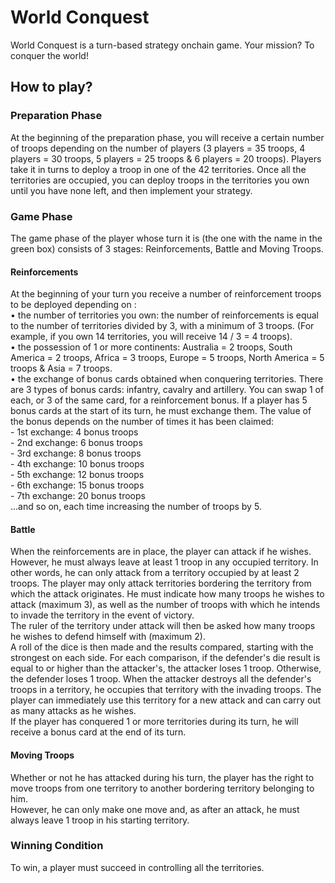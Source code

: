 
# World Conquest

World Conquest is a turn-based strategy onchain game. Your mission? To conquer the world!

## How to play?
### Preparation Phase
At the beginning of the preparation phase, you will receive a certain number of troops depending on the number of players (3 players = 35 troops, 4 players = 30 troops, 5 players = 25 troops & 6 players = 20 troops).
Players take it in turns to deploy a troop in one of the 42 territories.
Once all the territories are occupied, you can deploy troops in the territories you own until you have none left, and then implement your strategy.

### Game Phase
The game phase of the player whose turn it is (the one with the name in the green box) consists of 3 stages: Reinforcements, Battle and Moving Troops.
#### Reinforcements
At the beginning of your turn you receive a number of reinforcement troops to be deployed depending on :
<br />• the number of territories you own: the number of reinforcements is equal to the number of territories divided by 3, with a minimum of 3 troops. (For example, if you own 14 territories, you will receive 14 / 3 = 4 troops).
<br />• the possession of 1 or more continents: Australia = 2 troops, South America = 2 troops, Africa = 3 troops, Europe = 5 troops, North America = 5 troops & Asia = 7 troops.
<br />• the exchange of bonus cards obtained when conquering territories. There are 3 types of bonus cards: infantry, cavalry and artillery. You can swap 1 of each, or 3 of the same card, for a reinforcement bonus.
If a player has 5 bonus cards at the start of its turn, he must exchange them.
The value of the bonus depends on the number of times it has been claimed:
<br />- 1st exchange: 4 bonus troops
<br />- 2nd exchange: 6 bonus troops
<br />- 3rd exchange: 8 bonus troops
<br />- 4th exchange: 10 bonus troops
<br />- 5th exchange: 12 bonus troops
<br />- 6th exchange: 15 bonus troops
<br />- 7th exchange: 20 bonus troops
<br />...and so on, each time increasing the number of troops by 5.

#### Battle
When the reinforcements are in place, the player can attack if he wishes. However, he must always leave at least 1 troop in any occupied territory. In other words, he can only attack from a territory occupied by at least 2 troops.
The player may only attack territories bordering the territory from which the attack originates. He must indicate how many troops he wishes to attack (maximum 3),
as well as the number of troops with which he intends to invade the territory in the event of victory.
<br /> The ruler of the territory under attack will then be asked how many troops he wishes to defend himself with (maximum 2).
<br />A roll of the dice is then made and the results compared, starting with the strongest on each side. For each comparison, if the defender's die result is equal to or higher than the attacker's, the attacker loses 1 troop. Otherwise, the defender loses 1 troop.
When the attacker destroys all the defender's troops in a territory, he occupies that territory with the invading troops. The player can immediately use this territory for a new attack and can carry out as many attacks as he wishes.
<br />If the player has conquered 1 or more territories during its turn, he will receive a bonus card at the end of its turn.

#### Moving Troops
Whether or not he has attacked during his turn, the player has the right to move troops from one territory to another bordering territory belonging to him. <br />
However, he can only make one move and, as after an attack, he must always leave 1 troop in his starting territory.

### Winning Condition
To win, a player must succeed in controlling all the territories.